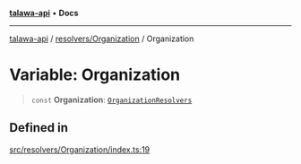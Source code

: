 [**talawa-api**](../../../README.md) • **Docs**

***

[talawa-api](../../../modules.md) / [resolvers/Organization](../README.md) / Organization

# Variable: Organization

> `const` **Organization**: [`OrganizationResolvers`](../../../types/generatedGraphQLTypes/type-aliases/OrganizationResolvers.md)

## Defined in

[src/resolvers/Organization/index.ts:19](https://github.com/PalisadoesFoundation/talawa-api/blob/fe65d855b3d1e3e4af621340e7e8bfa0325634c1/src/resolvers/Organization/index.ts#L19)
